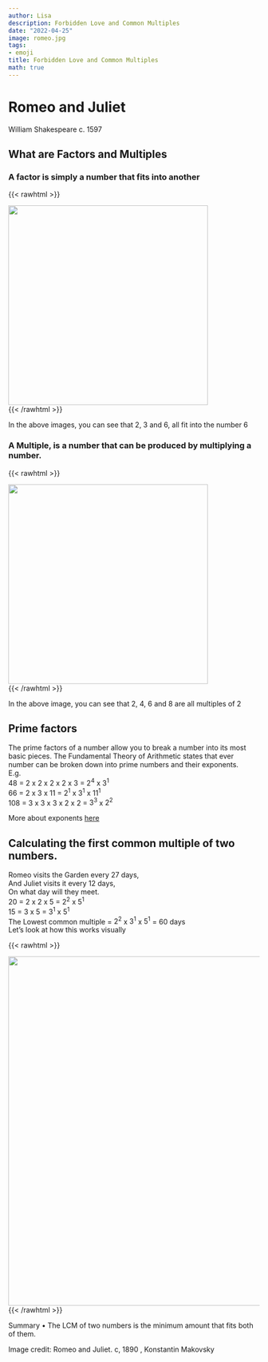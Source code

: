 ```yaml
---
author: Lisa
description: Forbidden Love and Common Multiples
date: "2022-04-25"
image: romeo.jpg
tags:
- emoji
title: Forbidden Love and Common Multiples
math: true
---
```

# Romeo and Juliet
William Shakespeare c. 1597

## What are Factors and Multiples

### A factor is simply a number that fits into another
{{< rawhtml >}}
<div class="center">
<img src="/images/2factors.png" style="width:400px;">
</div>
{{< /rawhtml >}}

In the above images, you can see that 2, 3 and 6, all fit into the number 6

### A Multiple, is a number that can be produced by multiplying a number.
{{< rawhtml >}}
<div class="center">
<img src="/images/multiples.png" style="width:400px;">
</div>
{{< /rawhtml >}}

In the above image, you can see that 2, 4, 6 and 8 are all multiples of 2
## Prime factors

The prime factors of a number allow you to break a number into its most basic pieces.
The Fundamental Theory of Arithmetic states that ever number can be broken down into prime numbers and their exponents.  
E.g.  
48 = 2 x 2 x 2 x 2 x 3 = $2^4$  x $3^1$  
66 = 2 x 3 x 11 = $2^1$ x $3^1$ x $11^1$  
108 = 3 x 3 x 3 x 2 x 2 = $3^3$  x $2^2$  

More about exponents [here](/exponents-and-st.-ives)

## Calculating the first common multiple of two numbers.  
Romeo visits the Garden every 27 days,  
And Juliet visits it every 12 days,  
On what day will they meet.  
20 = 2 x 2 x 5 =  $2^2$  x $5^1$  
15 = 3 x 5 = $3^1$  x $5^1$  
The Lowest common multiple = $2^2$ x $3^1$ x $5^1$ = 60 days  
Let’s look at how this works visually  

{{< rawhtml >}}  
<div class="center">
<img src="/images/garden.png" style="width:700px;">
</div>
{{< /rawhtml >}}

Summary 
• The LCM of two numbers is the minimum amount that fits both of them.



Image credit: Romeo and Juliet. c, 1890 , Konstantin Makovsky